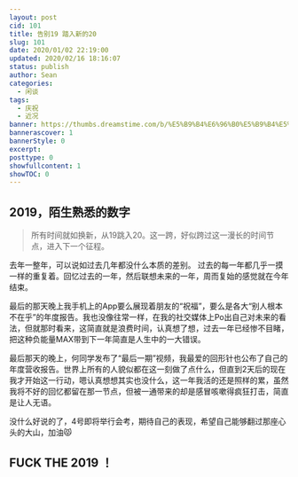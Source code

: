 ```yaml
---
layout: post
cid: 101
title: 告别19 踏入新的20
slug: 101
date: 2020/01/02 22:19:00
updated: 2020/02/16 18:16:07
status: publish
author: Sean
categories: 
  - 闲谈
tags: 
  - 庆祝
  - 近况
banner: https://thumbs.dreamstime.com/b/%E5%B9%B4%E6%96%B0%E5%B9%B4%E5%BF%AB%E4%B9%90%E4%BC%A0%E6%9F%93%E5%AA%92%E4%BB%8B-%E5%A4%A7%E9%97%A8%E7%BD%A9%E8%BD%BB%E7%9A%84%E8%83%8C%E6%99%AF%E8%A3%85%E9%A5%B0-%E8%B4%BA%E5%8D%A1%E8%AE%BE%E8%AE%A1-%E8%BD%BB%E7%9A%84%E6%A0%87%E5%BF%97-%E9%87%91%E9%BB%84%E7%9A%84%E8%91%A1%E8%90%84%E9%85%92-106376389.jpg
bannerascover: 1
bannerStyle: 0
excerpt: 
posttype: 0
showfullcontent: 1
showTOC: 0
---
```



## 2019，陌生熟悉的数字 ##

>所有时间就如换新，从19跳入20。这一跨，好似跨过这一漫长的时间节点，进入下一个征程。

去年一整年，可以说如过去几年都没什么本质的差别。
过去的每一年都几乎一摸一样的重复着。回忆过去的一年，然后联想未来的一年，周而复始的感觉就在今年结束。

最后的那天晚上我手机上的App要么展现着朋友的“祝福”，要么是各大“别人根本不在乎”的年度报告。我也没像往常一样，在我的社交媒体上Po出自己对未来的看法，但就那时看来，这简直就是浪费时间，认真想了想，过去一年已经惨不目睹，把这种负能量MAX带到下一年简直是人生中的一大错误。

最后那天的晚上，何同学发布了“最后一期”视频，我最爱的回形针也公布了自己的年度营收报告。世界上所有的人貌似都在这一刻做了点什么，但直到2天后的现在我才开始这一行动，嗯认真想想其实也没什么，这一年我活的还是照样的累，虽然我将不好的回忆都留在那一节点，但被一通带来的却是感冒咳嗽得疯狂打击，简直是让人无语。

没什么好说的了，4号即将举行会考，期待自己的表现，希望自己能够翻过那座心头的大山，加油😾

## FUCK THE 2019 ！ ##